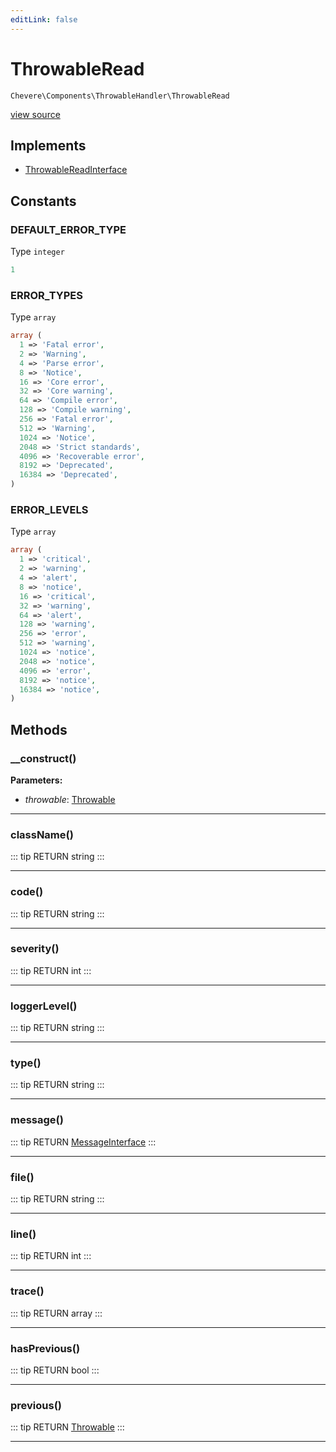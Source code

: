 ```yaml
---
editLink: false
---
```


# ThrowableRead

`Chevere\Components\ThrowableHandler\ThrowableRead`

[view source](https://github.com/chevere/chevere/blob/master/src/Chevere/Components/ThrowableHandler/ThrowableRead.php)

## Implements

- [ThrowableReadInterface](../../Interfaces/ThrowableHandler/ThrowableReadInterface.md)

## Constants

### DEFAULT_ERROR_TYPE

Type `integer`

```php
1
```

### ERROR_TYPES

Type `array`

```php
array (
  1 => 'Fatal error',
  2 => 'Warning',
  4 => 'Parse error',
  8 => 'Notice',
  16 => 'Core error',
  32 => 'Core warning',
  64 => 'Compile error',
  128 => 'Compile warning',
  256 => 'Fatal error',
  512 => 'Warning',
  1024 => 'Notice',
  2048 => 'Strict standards',
  4096 => 'Recoverable error',
  8192 => 'Deprecated',
  16384 => 'Deprecated',
)
```

### ERROR_LEVELS

Type `array`

```php
array (
  1 => 'critical',
  2 => 'warning',
  4 => 'alert',
  8 => 'notice',
  16 => 'critical',
  32 => 'warning',
  64 => 'alert',
  128 => 'warning',
  256 => 'error',
  512 => 'warning',
  1024 => 'notice',
  2048 => 'notice',
  4096 => 'error',
  8192 => 'notice',
  16384 => 'notice',
)
```

## Methods

### __construct()

**Parameters:**

- *throwable*: [Throwable](https://www.php.net/manual/class.throwable)

---

### className()

::: tip RETURN
string
:::

---

### code()

::: tip RETURN
string
:::

---

### severity()

::: tip RETURN
int
:::

---

### loggerLevel()

::: tip RETURN
string
:::

---

### type()

::: tip RETURN
string
:::

---

### message()

::: tip RETURN
[MessageInterface](../../Interfaces/Message/MessageInterface.md)
:::

---

### file()

::: tip RETURN
string
:::

---

### line()

::: tip RETURN
int
:::

---

### trace()

::: tip RETURN
array
:::

---

### hasPrevious()

::: tip RETURN
bool
:::

---

### previous()

::: tip RETURN
[Throwable](https://www.php.net/manual/class.throwable)
:::

---
